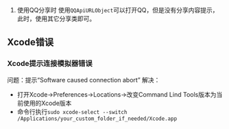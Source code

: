 1. 使用QQ分享时 使用`QQApiURLObject`可以打开QQ，但是没有分享内容提示，此时，使用其它分享类即可。



## Xcode错误

### Xcode提示连接模拟器错误
  问题：提示“Software caused connection abort”
  解决：
  * 打开Xcode->Preferences->Locations->改变Command Lind Tools版本为当前使用的Xcode版本
  * 命令行执行`sudo xcode-select --switch /Applications/your_custom_folder_if_needed/Xcode.app`
